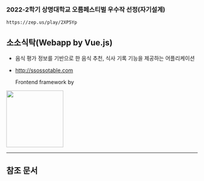 <h3>2022-2학기 상명대학교 오름페스티벌 우수작 선정(자기설계)</h3>

    https://zep.us/play/2XP5Yp

## 소소식탁(Webapp by Vue.js)
- 음식 평가 정보를 기반으로 한 음식 추천, 식사 기록 기능을 제공하는 어플리케이션
- http://ssossotable.com

    Frontend framework by
    
<img src="https://img.shields.io/badge/Quasar-1976D2?style=for-the-badge&logo=Quasar&logoColor=white" style="width:150px;">

---
## 참조 문서
